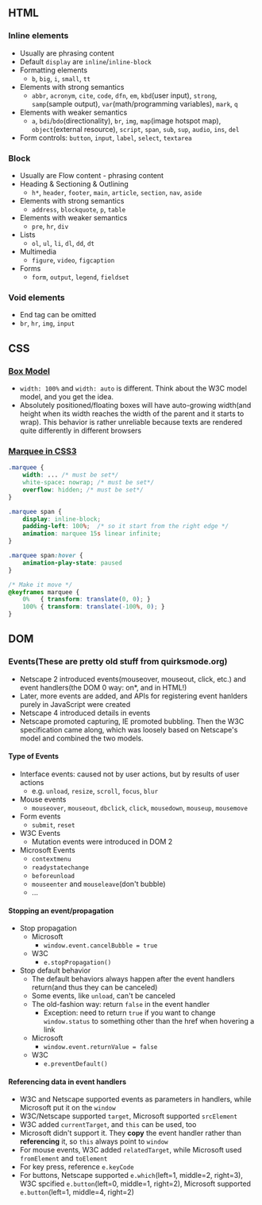 ## HTML

### Inline elements

* Usually are phrasing content
* Default `display` are `inline`/`inline-block`
* Formatting elements
  * `b`, `big`, `i`, `small`, `tt`
* Elements with strong semantics
  * `abbr`, `acronym`, `cite`, `code`, `dfn`, `em`, `kbd`(user input), `strong`, `samp`(sample output), `var`(math/programming variables), `mark`, `q`
* Elements with weaker semantics
  * `a`, `bdi`/`bdo`(directionality), `br`, `img`, `map`(image hotspot map), `object`(external resource),  `script`, `span`, `sub`, `sup`, `audio`, `ins`, `del`
* Form controls: `button`, `input`, `label`, `select`, `textarea`

### Block

* Usually are Flow content - phrasing content
* Heading & Sectioning & Outlining
  * `h*`, `header`, `footer`, `main`, `article`, `section`, `nav`, `aside`
* Elements with strong semantics
  * `address`, `blockquote`, `p`, `table`
* Elements with weaker semantics
  * `pre`, `hr`, `div`
* Lists
  * `ol`, `ul`, `li`,  `dl`, `dd`, `dt`
* Multimedia
  * `figure`, `video`, `figcaption`
* Forms
  * `form`, `output`, `legend`, `fieldset`

### Void elements

* End tag can be omitted
* `br`, `hr`, `img`, `input`


## CSS

### [Box Model](https://css-tricks.com/the-css-box-model/)

* `width: 100%` and `width: auto` is different. Think about the W3C model model, and you get the idea.
* Absolutely positioned/floating boxes will have auto-growing width(and height when its width reaches the width of the parent and it starts to wrap). This behavior is rather unreliable because texts are rendered quite differently in different browsers

### [Marquee in CSS3](http://stackoverflow.com/questions/21233033/css3-marquee-effect)

```css
.marquee {
    width: ... /* must be set*/
    white-space: nowrap; /* must be set*/
    overflow: hidden; /* must be set*/
}

.marquee span {
    display: inline-block;
    padding-left: 100%;  /* so it start from the right edge */
    animation: marquee 15s linear infinite;
}

.marquee span:hover {
    animation-play-state: paused
}

/* Make it move */
@keyframes marquee {
    0%   { transform: translate(0, 0); }
    100% { transform: translate(-100%, 0); }
}
```

## DOM

### Events(These are pretty old stuff from quirksmode.org)

* Netscape 2 introduced events(mouseover, mouseout, click, etc.) and event handlers(the DOM 0 way: on*, and in HTML!)
* Later, more events are added, and APIs for registering event hanlders purely in JavaScript were created
* Netscape 4 introduced details in events
* Netscape promoted capturing, IE promoted bubbling. Then the W3C specification came along, which was loosely based on Netscape's model and combined the two models.

#### Type of Events

* Interface events: caused not by user actions, but by results of user actions
  * e.g. `unload`, `resize`, `scroll`, `focus`, `blur`
* Mouse events
  * `mouseover`, `mouseout`, `dbclick`, `click`, `mousedown`, `mouseup`, `mousemove`
* Form events
  * `submit`, `reset`
* W3C Events
  * Mutation events were introduced in DOM 2
* Microsoft Events
  * `contextmenu`
  * `readystatechange`
  * `beforeunload`
  * `mouseenter` and `mouseleave`(don't bubble)
  * ...

#### Stopping an event/propagation

* Stop propagation
  * Microsoft
    * `window.event.cancelBubble = true`
  * W3C
    * `e.stopPropagation()`
* Stop default behavior
  * The default behaviors always happen after the event handlers return(and thus they can be canceled)
  * Some events, like `unload`, can't be canceled
  * The old-fashion way: return `false` in the event handler
    * Exception: need to return `true` if you want to change `window.status` to something other than the href when hovering a link
  * Microsoft
    * `window.event.returnValue = false`
  * W3C
    * `e.preventDefault()`


#### Referencing data in event handlers

* W3C and Netscape supported events as parameters in handlers, while Microsoft put it on the `window`
* W3C/Netscape supported `target`, Microsoft supported `srcElement`
* W3C added `currentTarget`, and `this` can be used, too
* Microsoft didn't support it. They **copy** the event handler rather than **referencing** it, so `this` always point to `window`
* For mouse events, W3C added `relatedTarget`, while Microsoft used `fromElement` and `toElement`
* For key press, reference `e.keyCode`
* For buttons, Netscape supported `e.which`(left=1, middle=2, right=3), W3C spcified `e.button`(left=0, middle=1, right=2), Microsoft supported `e.button`(left=1, middle=4, right=2)
